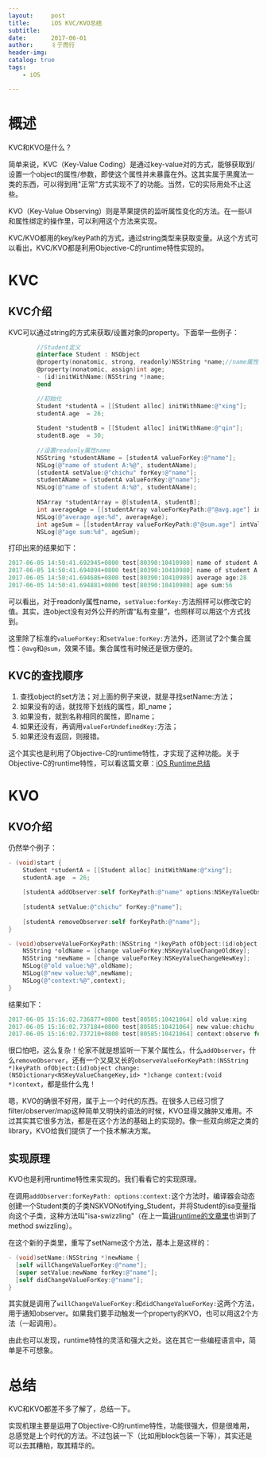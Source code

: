 ```yaml
---
layout:     post
title:      iOS KVC/KVO总结
subtitle:   
date:       2017-06-01
author:     彳亍而行
header-img: 
catalog: true
tags:
    - iOS

---
```


# 概述

KVC和KVO是什么？

简单来说，KVC（Key-Value Coding）是通过key-value对的方式，能够获取到/设置一个object的属性/参数，即使这个属性并未暴露在外。这其实属于黑魔法一类的东西，可以得到用"正常"方式实现不了的功能。当然，它的实际用处不止这些。

KVO（Key-Value Observing）则是苹果提供的监听属性变化的方法。在一些UI和属性绑定的操作里，可以利用这个方法来实现。

KVC/KVO都用的key/keyPath的方式，通过string类型来获取变量。从这个方式可以看出，KVC/KVO都是利用Objective-C的runtime特性实现的。

# KVC

## KVC介绍

KVC可以通过string的方式来获取/设置对象的property。下面举一些例子：

```objective-c
        //Student定义
        @interface Student : NSObject
        @property(nonatomic, strong, readonly)NSString *name;//name属性是readonly的，按理说无法修改它的值
        @property(nonatomic, assign)int age;
        - (id)initWithName:(NSString *)name;
        @end

        //初始化
        Student *studentA = [[Student alloc] initWithName:@"xing"];
        studentA.age  = 26;
        
        Student *studentB = [[Student alloc] initWithName:@"qin"];
        studentB.age  = 30;
        
        //设置readonly属性name
        NSString *studentAName = [studentA valueForKey:@"name"];
        NSLog(@"name of student A:%@", studentAName);
        [studentA setValue:@"chichu" forKey:@"name"];
        studentAName = [studentA valueForKey:@"name"];
        NSLog(@"name of student A:%@", studentAName);
        
        NSArray *studentArray = @[studentA, studentB];
        int averageAge = [[studentArray valueForKeyPath:@"@avg.age"] intValue];
        NSLog(@"average age:%d", averageAge);
        int ageSum = [[studentArray valueForKeyPath:@"@sum.age"] intValue];
        NSLog(@"age sum:%d", ageSum);
```

打印出来的结果如下：

```objective-c
2017-06-05 14:50:41.692945+0800 test[80390:10410980] name of student A:xing
2017-06-05 14:50:41.694094+0800 test[80390:10410980] name of student A:chichu
2017-06-05 14:50:41.694686+0800 test[80390:10410980] average age:28
2017-06-05 14:50:41.694881+0800 test[80390:10410980] age sum:56
```

可以看出，对于readonly属性name，`setValue:forKey:`方法照样可以修改它的值。其实，连object没有对外公开的所谓“私有变量”，也照样可以用这个方式找到。

这里除了标准的`valueForKey:`和`setValue:forKey:`方法外，还测试了2个集合属性：`@avg`和`@sum`，效果不错。集合属性有时候还是很方便的。

## KVC的查找顺序

1. 查找object的set方法；对上面的例子来说，就是寻找setName:方法；
2. 如果没有的话，就找带下划线的属性，即_name；
3. 如果没有，就到名称相同的属性，即name；
4. 如果还没有，再调用`valueForUndefinedKey:`方法；
5. 如果还没有返回，则报错。

这个其实也是利用了Objective-C的runtime特性，才实现了这种功能。关于Objective-C的runtime特性，可以看这篇文章：[iOS Runtime总结](http://blog.csdn.net/lixing333/article/details/72832748)

# KVO

## KVO介绍

仍然举个例子：

```objective-c
- (void)start {
    Student *studentA = [[Student alloc] initWithName:@"xing"];
    studentA.age  = 26;
    
    [studentA addObserver:self forKeyPath:@"name" options:NSKeyValueObservingOptionNew | NSKeyValueObservingOptionOld context:@"observe for studentA"];
    
    [studentA setValue:@"chichu" forKey:@"name"];
    
    [studentA removeObserver:self forKeyPath:@"name"];
}

- (void)observeValueForKeyPath:(NSString *)keyPath ofObject:(id)object change:(NSDictionary<NSKeyValueChangeKey,id> *)change context:(void *)context {
    NSString *oldName = [change valueForKey:NSKeyValueChangeOldKey];
    NSString *newName = [change valueForKey:NSKeyValueChangeNewKey];
    NSLog(@"old value:%@",oldName);
    NSLog(@"new value:%@",newName);
    NSLog(@"context:%@",context);
}
```

结果如下：

```objective-c
2017-06-05 15:16:02.736877+0800 test[80585:10421064] old value:xing
2017-06-05 15:16:02.737184+0800 test[80585:10421064] new value:chichu
2017-06-05 15:16:02.737210+0800 test[80585:10421064] context:observe for studentA
```

很口怕吧，这么复杂！伦家不就是想监听一下某个属性么，什么`addObserver`，什么`removeObserver`，还有一个又臭又长的`observeValueForKeyPath:(NSString *)keyPath ofObject:(id)object change:(NSDictionary<NSKeyValueChangeKey,id> *)change context:(void *)context`，都是些什么鬼！

嗯，KVO的确很不好用，属于上一个时代的东西。在很多人已经习惯了filter/observer/map这种简单又明快的语法的时候，KVO显得又臃肿又难用。不过其实其它很多方法，都是在这个方法的基础上的实现的。像一些双向绑定之类的library，KVO给我们提供了一个技术解决方案。

## 实现原理

KVO也是利用runtime特性来实现的。我们看看它的实现原理。

在调用`addObserver:forKeyPath: options:context:`这个方法时，编译器会动态创建一个Student类的子类NSKVONotifying_Student，并将Student的isa变量指向这个子类，这种方法叫"isa-swizzling"（在上一篇[讲runtime的文章里](http://blog.csdn.net/lixing333/article/details/72832748)也讲到了method swizzling）。

在这个新的子类里，重写了setName这个方法，基本上是这样的：

```objective-c
- (void)setName:(NSString *)newName {
  [self willChangeValueForKey:@"name"];
  [super setValue:newName forKey:@"name"];
  [self didChangeValueForKey:@"name"];
}
```

其实就是调用了`willChangeValueForKey:`和`didChangeValueForKey:`这两个方法，用于通知observer。如果我们要手动触发一个property的KVO，也可以用这2个方法（一起调用）。

由此也可以发现，runtime特性的灵活和强大之处。这在其它一些编程语言中，简单是不可想象。

# 总结

KVC和KVO都差不多了解了，总结一下。

实现机理主要是运用了Objective-C的runtime特性，功能很强大，但是很难用，总感觉是上个时代的方法。不过包装一下（比如用block包装一下等），其实还是可以去其糟粕，取其精华的。